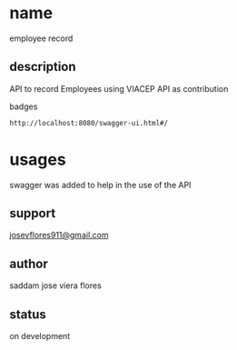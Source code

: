 # name 
employee record

## description
API to record Employees using VIACEP API as contribution

badges
```bash
http://localhost:8080/swagger-ui.html#/
```

# usages
swagger was added to help in the use of the API

## support
josevflores911@gmail.com

## author
saddam jose viera flores

## status 
on development
